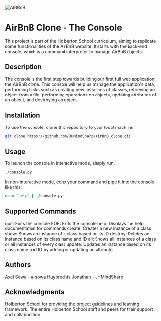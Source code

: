![AIRBnB](https://image.noelshack.com/fichiers/2024/10/1/1709545436-dall-e-2024-03-04-10-42-38-a-stylish-and-minimalist-representation-of-a-console-interface-symbolizing-an-airbnb-clone-project-the-image-is-primarily-in-black-and-white-featur.jpg)
# AirBnB Clone - The Console

This project is part of the Holberton School curriculum, aiming to replicate some functionalities of the AirBnB website. It starts with the back-end console, which is a command interpreter to manage AirBnB objects.

## Description

The console is the first step towards building our first full web application: the AirBnB clone. This console will help us manage the application's data, performing tasks such as creating new instances of classes, retrieving an object from a file, performing operations on objects, updating attributes of an object, and destroying an object.

## Installation

To use the console, clone this repository to your local machine:

```bash
git clone https://github.com/JHMindSharp/AirBnB_clone.git 
```

## Usage

To launch the console in interactive mode, simply run:

```bash
./console.py
```

In non-interactive mode, echo your command and pipe it into the console like this:

```bash
echo "help" | ./console.py
```

## Supported Commands

quit: Exits the console
EOF: Exits the console
help: Displays the help documentation for commands
create: Creates a new instance of a class
show: Shows an instance of a class based on its ID
destroy: Deletes an instance based on its class name and ID
all: Shows all instances of a class or all instances of every class
update: Updates an instance based on its class name and ID by adding or updating an attribute

## Authors

Axel Sowa - [a-sowa](https://github.com/a-sowa)
Huybrechts Jonathan - [JHMindSharp](https://github.com/JHMindSharp)

## Acknowledgments

Holberton School for providing the project guidelines and learning framework.
The entire Holberton School staff and peers for their support and collaboration.

